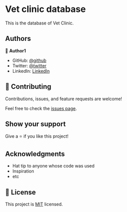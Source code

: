 # Vet clinic database
This is the database of Vet Clinic.


## Authors

👤 **Author1**

- GitHub: [@github](https://github.com/fed1k)
- Twitter: [@twitter](https://twitter.com/FirdavsDev)
- LinkedIn: [LinkedIn](https://www.linkedin.com/in/firdavs-allamurotov/)

## 🤝 Contributing

Contributions, issues, and feature requests are welcome!

Feel free to check the [issues page](../../issues/).

## Show your support

Give a ⭐️ if you like this project!

## Acknowledgments

- Hat tip to anyone whose code was used
- Inspiration
- etc

## 📝 License

This project is [MIT](./MIT.md) licensed.

